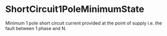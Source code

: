 ShortCircuit1PoleMinimumState
=============================

Minimum 1 pole short circuit current provided at the point of supply i.e. the fault between 1 phase and N.
